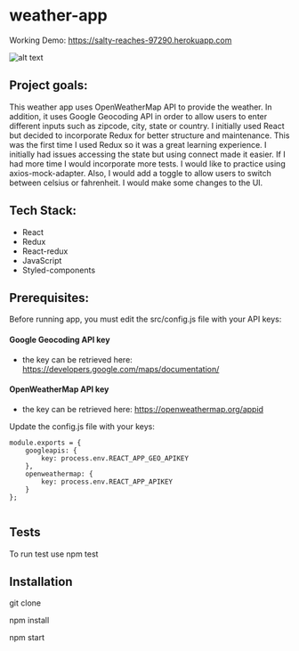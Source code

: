 # weather-app


Working Demo: https://salty-reaches-97290.herokuapp.com

![alt text](https://i.imgur.com/vMNGHVo.png "Weather app")

## Project goals:

This weather app uses OpenWeatherMap API to provide the weather. In addition, it uses Google Geocoding API in order to allow users to enter different inputs such
as zipcode, city, state or country. I initially used React but decided to incorporate Redux for better structure and maintenance. This was the first time I used Redux so it was a great learning experience. I initially had issues accessing the state but using connect made it easier. If I had more time I would incorporate more tests. I would like to practice using axios-mock-adapter. Also, I would add a toggle to allow users to switch between celsius or fahrenheit. I would make some changes to the UI.

## Tech Stack:
- React
- Redux
- React-redux
- JavaScript
- Styled-components

## Prerequisites:

Before running app, you must edit the src/config.js file with your API keys:

#### Google Geocoding API key
- the key can be retrieved here: https://developers.google.com/maps/documentation/

#### OpenWeatherMap API key
- the key can be retrieved here: https://openweathermap.org/appid

Update the config.js file with your keys:

```
module.exports = {
	googleapis: {
		key: process.env.REACT_APP_GEO_APIKEY
	},
	openweathermap: {
		key: process.env.REACT_APP_APIKEY
	}
};


```


## Tests
To run test use npm test

## Installation
git clone

npm install

npm start

